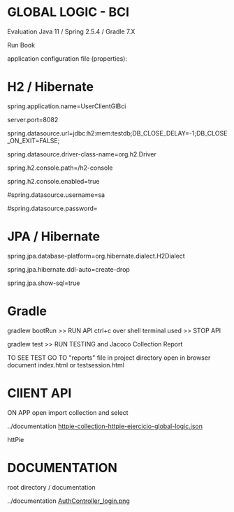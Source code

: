 # GLOBAL LOGIC - BCI
Evaluation Java 11 / Spring 2.5.4 / Gradle 7.X

Run Book

application configuration file (properties):

# H2 / Hibernate
spring.application.name=UserClientGlBci 

server.port=8082 

spring.datasource.url=jdbc:h2:mem:testdb;DB_CLOSE_DELAY=-1;DB_CLOSE_ON_EXIT=FALSE;

spring.datasource.driver-class-name=org.h2.Driver

spring.h2.console.path=/h2-console

spring.h2.console.enabled=true

#spring.datasource.username=sa

#spring.datasource.password=

# JPA / Hibernate

spring.jpa.database-platform=org.hibernate.dialect.H2Dialect

spring.jpa.hibernate.ddl-auto=create-drop

spring.jpa.show-sql=true

# Gradle 
gradlew bootRun >> RUN API
ctrl+c over shell terminal used >> STOP API

gradlew test >> RUN TESTING and Jacoco Collection Report 

TO SEE TEST GO TO "reports" file in project directory open in browser
document index.html or testsession.html

# ClIENT API

ON APP open import collection and select 

../documentation [httpie-collection-httpie-ejercicio-global-logic.json](docs/httpie-collection-httpie-ejercicio-global-logic.json)

httPie



# DOCUMENTATION
root directory / documentation

../documentation [AuthController_login.png](docs/AuthController_login.png)


